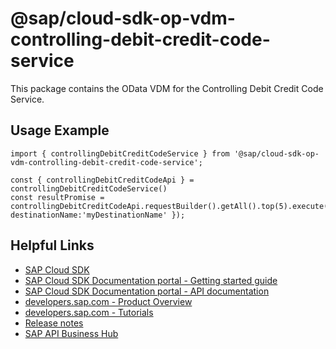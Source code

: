 # @sap/cloud-sdk-op-vdm-controlling-debit-credit-code-service

This package contains the OData VDM for the Controlling Debit Credit Code Service.

## Usage Example
```
import { controllingDebitCreditCodeService } from '@sap/cloud-sdk-op-vdm-controlling-debit-credit-code-service';

const { controllingDebitCreditCodeApi } = controllingDebitCreditCodeService()
const resultPromise = controllingDebitCreditCodeApi.requestBuilder().getAll().top(5).execute({ destinationName:'myDestinationName' });

```

## Helpful Links

- [SAP Cloud SDK](https://github.com/SAP/cloud-sdk-js)
- [SAP Cloud SDK Documentation portal - Getting started guide](https://sap.github.io/cloud-sdk/docs/js/getting-started)
- [SAP Cloud SDK Documentation portal - API documentation](https://sap.github.io/cloud-sdk/docs/js/api)
- [developers.sap.com - Product Overview](https://developers.sap.com/topics/cloud-sdk.html)
- [developers.sap.com - Tutorials](https://developers.sap.com/tutorial-navigator.html?tag=software-product:technology-platform/sap-cloud-sdk&tag=tutorial:type/tutorial&tag=programming-tool:javascript)
- [Release notes](https://help.sap.com/doc/2324e9c3b28748a4ae2ad08166d77675/1.0/en-US/js-index.html)
- [SAP API Business Hub](https://api.sap.com/)
